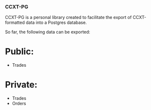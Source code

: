 ### CCXT-PG

CCXT-PG is a personal library created to facilitate the export of CCXT-formatted data into a Postgres database.

So far, the following data can be exported:

# Public:

- Trades

# Private:

- Trades
- Orders
